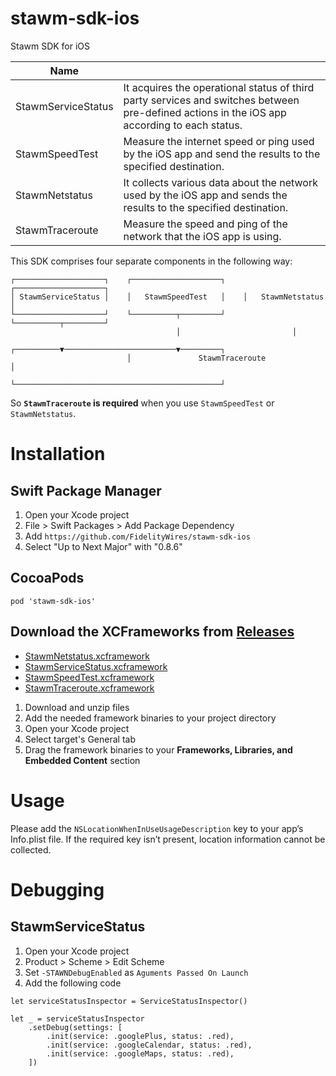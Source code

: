# stawm-sdk-ios
Stawm SDK for iOS

| Name |  |
| --- | --- |
|StawmServiceStatus|It acquires the operational status of third party services and switches between pre-defined actions in the iOS app according to each status.|
|StawmSpeedTest|Measure the internet speed or ping used by the iOS app and send the results to the specified destination.|
|StawmNetstatus|It collects various data about the network used by the iOS app and sends the results to the specified destination.|
|StawmTraceroute|Measure the speed and ping of the network that the iOS app is using.|


This SDK comprises four separate components in the following way:

```
┌────────────────────┐    ┌────────────────────┐    ┌────────────────────┐
│ StawmServiceStatus │    │   StawmSpeedTest   │    │   StawmNetstatus   │
└────────────────────┘    └──────────┬─────────┘    └──────────┬─────────┘
                                     │                         │        
                          ┌──────────▼─────────────────────────▼─────────┐
                          │               StawmTraceroute                │
                          └──────────────────────────────────────────────┘
```

So **`StawmTraceroute` is required** when you use `StawmSpeedTest` or `StawmNetstatus`.

# Installation

## Swift Package Manager
1. Open your Xcode project
2. File > Swift Packages > Add Package Dependency
3. Add `https://github.com/FidelityWires/stawm-sdk-ios`
4. Select "Up to Next Major" with "0.8.6"

## CocoaPods

```
pod 'stawm-sdk-ios'
```

## Download the XCFrameworks from [Releases](https://github.com/FidelityWires/stawm-sdk-ios/releases)

- [StawmNetstatus.xcframework](https://github.com/FidelityWires/stawm-sdk-ios/releases/latest/download/StawmNetstatus.xcframework.zip)
- [StawmServiceStatus.xcframework](https://github.com/FidelityWires/stawm-sdk-ios/releases/latest/download/StawmServiceStatus.xcframework.zip)
- [StawmSpeedTest.xcframework](https://github.com/FidelityWires/stawm-sdk-ios/releases/latest/download/StawmSpeedTest.xcframework.zip)
- [StawmTraceroute.xcframework](https://github.com/FidelityWires/stawm-sdk-ios/releases/latest/download/StawmTraceroute.xcframework.zip)

1. Download and unzip files
2. Add the needed framework binaries to your project directory
3. Open your Xcode project
4. Select target's General tab
4. Drag the framework binaries to your **Frameworks, Libraries, and Embedded Content** section

# Usage

Please add the `NSLocationWhenInUseUsageDescription` key to your app’s Info.plist file. If the required key isn’t present, location information cannot be collected.



# Debugging

## StawmServiceStatus

1. Open your Xcode project
2. Product > Scheme > Edit Scheme
3. Set `-STAWNDebugEnabled` as `Aguments Passed On Launch`
4. Add the following code

```
let serviceStatusInspector = ServiceStatusInspector()

let _ = serviceStatusInspector
    .setDebug(settings: [
        .init(service: .googlePlus, status: .red),
        .init(service: .googleCalendar, status: .red),
        .init(service: .googleMaps, status: .red),
    ])
```

